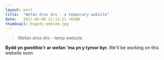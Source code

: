 ```yaml
---
layout: post
title:  "Wefan dros dro - a temporary website"
date:   2017-06-08 11:11:11 +0100
thumbnail: Engedi-emblem.jpg
---
```




> Wefan dros dro - temp website

<strong>Bydd yn gweithio'r ar wefan 'ma yn y tymor byr. </strong>
We'll be working on this website soon
